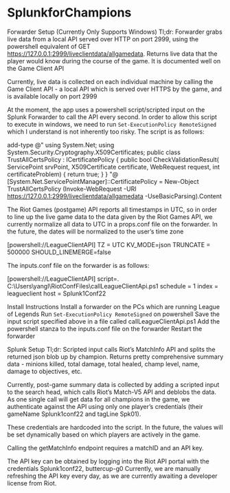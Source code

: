 # SplunkforChampions

Forwarder Setup (Currently Only Supports Windows)
Tl;dr: Forwarder grabs live data from a local API served over HTTP on port 2999, using the powershell equivalent of GET https://127.0.0.1:2999/liveclientdata/allgamedata. Returns live data that the player would know during the course of the game. It is documented well on the Game Client API 

Currently, live data is collected on each individual machine by calling the Game Client API - a local API which is served over HTTPS by the game, and is available locally on port 2999 

At the moment, the app uses a powershell script/scripted input on the Splunk Forwarder to call the API every second. In order to allow this script to execute in windows, we need to run `Set-ExecutionPolicy RemoteSigned` which I understand is not inherently too risky. The script is as follows:

add-type @"
using System.Net;
using System.Security.Cryptography.X509Certificates;
public class TrustAllCertsPolicy : ICertificatePolicy {
    public bool CheckValidationResult(
        ServicePoint srvPoint, X509Certificate certificate,
        WebRequest request, int certificateProblem) {
            return true;
        }
 }
"@
[System.Net.ServicePointManager]::CertificatePolicy = New-Object TrustAllCertsPolicy
(Invoke-WebRequest -URI https://127.0.0.1:2999/liveclientdata/allgamedata -UseBasicParsing).Content

The Riot Games (postgame) API reports all timestamps in UTC, so in order to line up the live game data to the data given by the Riot Games API, we currently normalize all data to UTC in a props.conf file on the forwarder. In the future, the dates will be normalized to the user’s time zone

[powershell://LeagueClientAPI]
TZ = UTC
KV_MODE=json
TRUNCATE = 500000
SHOULD_LINEMERGE=false

The inputs.conf file on the forwarder is as follows:

[powershell://LeagueClientAPI]
script=. C:\Users\yangl\RiotConfFiles\callLeagueClientApi.ps1
schedule = 1
index = leagueclient
host = Splunk1Conf22


Install Instructions
Install a forwarder on the PCs which are running League of Legends
Run `Set-ExecutionPolicy RemoteSigned` on powershell
Save the input script specified above in a file called callLeagueClientApi.ps1
Add the powershell stanza to the inputs.conf file on the forwarder 
Restart the forwarder


Splunk Setup
Tl;dr: Scripted input calls Riot’s MatchInfo API and splits the returned json blob up by champion. Returns pretty comprehensive summary data - minions killed, total damage, total healed, champ level, name, damage to objectives, etc.

Currently, post-game summary data is collected by adding a scripted input to the search head, which calls Riot’s Match-V5 API and deblobs the data. As one single call will get data for all champions in the game, we authenticate against the API using only one player’s credentials (their gameName Splunk1conf22 and tagLine Spk01). 

These credentials are hardcoded into the script. In the future, the values will be set dynamically based on which players are actively in the game. 

Calling the getMatchInfo endpoint requires a matchID and an API key. 

The API key can be obtained by logging into the Riot API portal with the credentials Splunk1conf22, buttercup-g0 Currently, we are manually refreshing the API key every day, as we are currently awaiting a developer license from Riot. 

